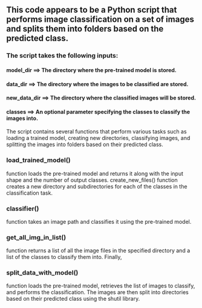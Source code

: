 ## This code appears to be a Python script that performs image classification on a set of images and splits them into folders based on the predicted class.

### The script takes the following inputs:

#### model_dir     ==> The directory where the pre-trained model is stored.
#### data_dir      ==> The directory where the images to be classified are stored.
#### new_data_dir  ==> The directory where the classified images will be stored.
#### classes       ==> An optional parameter specifying the classes to classify the images into.
The script contains several functions that perform various tasks such as loading a trained model, creating new directories, classifying images, and splitting the images into folders based on their predicted class.

<h3>load_trained_model()</h3> function loads the pre-trained model and returns it along with the input shape and the number of output classes.
create_new_files()</h3> function creates a new directory and subdirectories for each of the classes in the classification task. </p><h3> classifier() </h3>function takes an image path and classifies it using the pre-trained model. </p><h3> get_all_img_in_list() </h3>function returns a list of all the image files in the specified directory and a list of the classes to classify them into. Finally, </p><h3> split_data_with_model() </h3>function loads the pre-trained model, retrieves the list of images to classify, and performs the classification. The images are then split into directories based on their predicted class using the shutil library.

